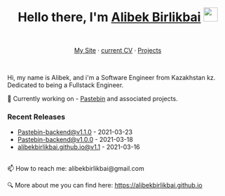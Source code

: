 <h1 align="center">Hello there, I'm <a href="https://alibekbirlikbai.github.io/" target="_blank">Alibek Birlikbai</a> <img
src="https://github.com/blackcater/blackcater/raw/main/images/Hi.gif" height="32" /></h1>
<br>

<p align="center">
  <a href="https://alibekbirlikbai.github.io" target="_blank">My Site</a>
  ·
  <a href="https://alibekbirlikbai.github.io/resume">current CV</a>
  ·
  <a href="https://alibekbirlikbai.github.io/projects">Projects</a>
</p>
<br>



Hi, my name is Alibek, and i'm a Software Engineer from Kazakhstan kz. Dedicated to being a Fullstack Engineer.

📌 Currently working on - [Pastebin](https://github.com/alibekbirlikbai/Pastebin-backend) and associated projects.




### Recent Releases

- <a href='https://github.com/alibekbirlikbai/Pastebin-backend/releases/tag/v1.1.0' target='_blank'>Pastebin-backend@v1.1.0</a> - 2021-03-23
- <a href='https://github.com/alibekbirlikbai/Pastebin-backend/releases/tag/v1.0.0' target='_blank'>Pastebin-backend@v1.0.0</a> - 2021-03-18
- <a href='https://github.com/alibekbirlikbai/alibekbirlikbai.github.io/releases/tag/v1.1' target='_blank'>alibekbirlikbai.github.io@v1.1</a> - 2021-03-16



<br/>
📫 How to reach me: alibekbirlikbai@gmail.com

🔍 More about me you can find here: https://alibekbirlikbai.github.io

<!--### Contacts
If you have any questions feel free to contact me, I will be happy to answer them.
- [Linkedin](https://www.linkedin.com/in/alibek-birlikbai/) (connect with me)
- [Email](mailto:alibekbirlikbai@gmail.com)
- [Telegram](https://t.me/alibekbirlikbai)
- [Whatsapp](https://wa.me/77714414509)
--!>

<!--
<p align="center">
  <a href="https://www.linkedin.com/in/alibek-birlikbai/">Linkedin</a>
  ·
  <a href="mailto:alibekbirlikbai@gmail.com">Email</a>
  ·
  <a href="https://t.me/alibekbirlikbai">Telegram</a>
  ·
  <a href="https://wa.me/77714414509">Whatsapp</a>
</p>
--!>

